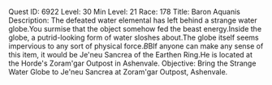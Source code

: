 Quest ID: 6922
Level: 30
Min Level: 21
Race: 178
Title: Baron Aquanis
Description: The defeated water elemental has left behind a strange water globe.You surmise that the object somehow fed the beast energy.Inside the globe, a putrid-looking form of water sloshes about.The globe itself seems impervious to any sort of physical force.$B$BIf anyone can make any sense of this item, it would be Je'neu Sancrea of the Earthen Ring.He is located at the Horde's Zoram'gar Outpost in Ashenvale.
Objective: Bring the Strange Water Globe to Je'neu Sancrea at Zoram'gar Outpost, Ashenvale.
